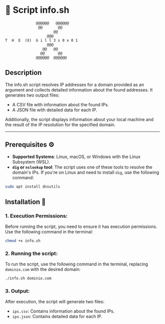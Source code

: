# 📜 **Script info.sh**
```
              @@@@@@   @@@@@@           
               @@       @@          
                      @@                 
                   @@@             
T  H  E  (X)  G i l l 3 s 0 x 0 1       
                   @@@         
                 @@   @@     
                @@      @@        
              @@@@@@  @@@@@@ 
```
## **Description**

The info.sh script resolves IP addresses for a domain provided as an argument and collects detailed information about the found addresses. It generates two output files:
- A CSV file with information about the found IPs.
- A JSON file with detailed data for each IP.

Additionally, the script displays information about your local machine and the result of the IP resolution for the specified domain.

---

## **Prerequisites** ⚙️

- **Supported Systems**: Linux, macOS, or Windows with the Linux Subsystem (WSL).
- **`dig` or `nslookup` tool**: The script uses one of these tools to resolve the domain's IPs. If you're on Linux and need to install `dig`, use the following command:

```bash
sudo apt install dnsutils

```

## **Installation** 🔧

### 1. **Execution Permissions**:
Before running the script, you need to ensure it has execution permissions. Use the following command in the terminal:

```bash
chmod +x info.sh
```
### 2. **Running the script**:	
To run the script, use the following command in the terminal, replacing `dominio.com` with the desired domain:

```bash	
./info.sh dominio.com
```
### 3. **Output**:
After execution, the script will generate two files:
- `ips.csv`: Contains information about the found IPs.
- `ips.json`: Contains detailed data for each IP.

